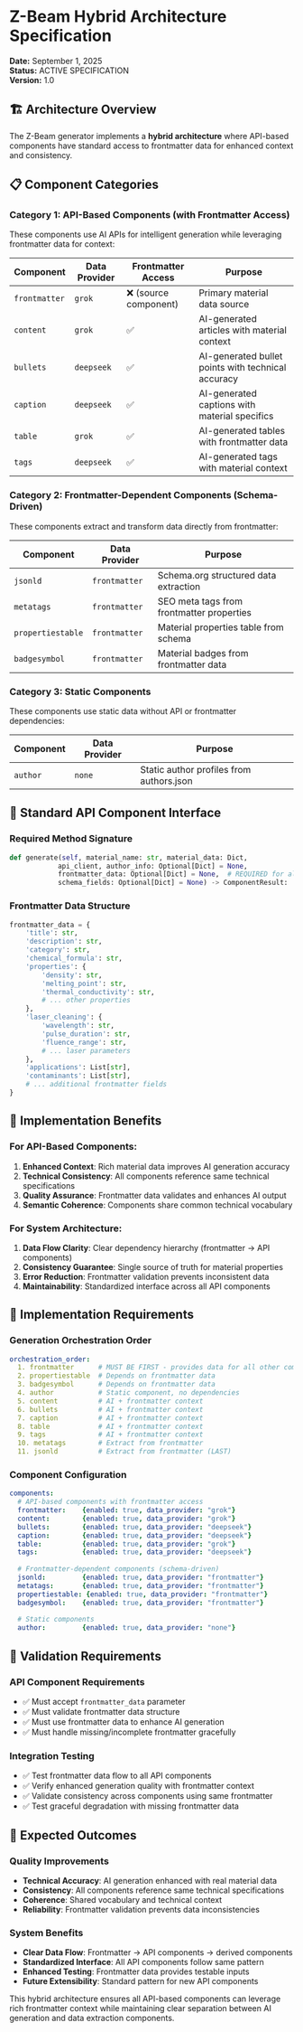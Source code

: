 # Z-Beam Hybrid Architecture Specification

**Date:** September 1, 2025  
**Status:** ACTIVE SPECIFICATION  
**Version:** 1.0

## 🏗️ Architecture Overview

The Z-Beam generator implements a **hybrid architecture** where API-based components have standard access to frontmatter data for enhanced context and consistency.

## 📋 Component Categories

### **Category 1: API-Based Components (with Frontmatter Access)**
These components use AI APIs for intelligent generation while leveraging frontmatter data for context:

| Component | Data Provider | Frontmatter Access | Purpose |
|-----------|---------------|-------------------|---------|
| `frontmatter` | `grok` | ❌ (source component) | Primary material data source |
| `content` | `grok` | ✅ | AI-generated articles with material context |
| `bullets` | `deepseek` | ✅ | AI-generated bullet points with technical accuracy |
| `caption` | `deepseek` | ✅ | AI-generated captions with material specifics |
| `table` | `grok` | ✅ | AI-generated tables with frontmatter data |
| `tags` | `deepseek` | ✅ | AI-generated tags with material context |

### **Category 2: Frontmatter-Dependent Components (Schema-Driven)**
These components extract and transform data directly from frontmatter:

| Component | Data Provider | Purpose |
|-----------|---------------|---------|
| `jsonld` | `frontmatter` | Schema.org structured data extraction |
| `metatags` | `frontmatter` | SEO meta tags from frontmatter properties |
| `propertiestable` | `frontmatter` | Material properties table from schema |
| `badgesymbol` | `frontmatter` | Material badges from frontmatter data |

### **Category 3: Static Components**
These components use static data without API or frontmatter dependencies:

| Component | Data Provider | Purpose |
|-----------|---------------|---------|
| `author` | `none` | Static author profiles from authors.json |

## 🔄 Standard API Component Interface

### **Required Method Signature**
```python
def generate(self, material_name: str, material_data: Dict,
            api_client, author_info: Optional[Dict] = None,
            frontmatter_data: Optional[Dict] = None,  # REQUIRED for all API components
            schema_fields: Optional[Dict] = None) -> ComponentResult:
```

### **Frontmatter Data Structure**
```python
frontmatter_data = {
    'title': str,
    'description': str,
    'category': str,
    'chemical_formula': str,
    'properties': {
        'density': str,
        'melting_point': str,
        'thermal_conductivity': str,
        # ... other properties
    },
    'laser_cleaning': {
        'wavelength': str,
        'pulse_duration': str,
        'fluence_range': str,
        # ... laser parameters
    },
    'applications': List[str],
    'contaminants': List[str],
    # ... additional frontmatter fields
}
```

## 🎯 Implementation Benefits

### **For API-Based Components:**
1. **Enhanced Context**: Rich material data improves AI generation accuracy
2. **Technical Consistency**: All components reference same technical specifications  
3. **Quality Assurance**: Frontmatter data validates and enhances AI output
4. **Semantic Coherence**: Components share common technical vocabulary

### **For System Architecture:**
1. **Data Flow Clarity**: Clear dependency hierarchy (frontmatter → API components)
2. **Consistency Guarantee**: Single source of truth for material properties
3. **Error Reduction**: Frontmatter validation prevents inconsistent data
4. **Maintainability**: Standardized interface across all API components

## 🔧 Implementation Requirements

### **Generation Orchestration Order**
```yaml
orchestration_order:
  1. frontmatter      # MUST BE FIRST - provides data for all other components
  2. propertiestable  # Depends on frontmatter data
  3. badgesymbol      # Depends on frontmatter data  
  4. author           # Static component, no dependencies
  5. content          # AI + frontmatter context
  6. bullets          # AI + frontmatter context
  7. caption          # AI + frontmatter context
  8. table            # AI + frontmatter context
  9. tags             # AI + frontmatter context
  10. metatags        # Extract from frontmatter
  11. jsonld          # Extract from frontmatter (LAST)
```

### **Component Configuration**
```yaml
components:
  # API-based components with frontmatter access
  frontmatter:    {enabled: true, data_provider: "grok"}
  content:        {enabled: true, data_provider: "grok"}
  bullets:        {enabled: true, data_provider: "deepseek"}
  caption:        {enabled: true, data_provider: "deepseek"}
  table:          {enabled: true, data_provider: "grok"}
  tags:           {enabled: true, data_provider: "deepseek"}
  
  # Frontmatter-dependent components (schema-driven)
  jsonld:         {enabled: true, data_provider: "frontmatter"}
  metatags:       {enabled: true, data_provider: "frontmatter"}
  propertiestable: {enabled: true, data_provider: "frontmatter"}
  badgesymbol:    {enabled: true, data_provider: "frontmatter"}
  
  # Static components
  author:         {enabled: true, data_provider: "none"}
```

## 🧪 Validation Requirements

### **API Component Requirements**
- ✅ Must accept `frontmatter_data` parameter
- ✅ Must validate frontmatter data structure
- ✅ Must use frontmatter data to enhance AI generation
- ✅ Must handle missing/incomplete frontmatter gracefully

### **Integration Testing**
- ✅ Test frontmatter data flow to all API components
- ✅ Verify enhanced generation quality with frontmatter context
- ✅ Validate consistency across components using same frontmatter
- ✅ Test graceful degradation with missing frontmatter data

## 🎉 Expected Outcomes

### **Quality Improvements**
- **Technical Accuracy**: AI generation enhanced with real material data
- **Consistency**: All components reference same technical specifications
- **Coherence**: Shared vocabulary and technical context
- **Reliability**: Frontmatter validation prevents data inconsistencies

### **System Benefits**
- **Clear Data Flow**: Frontmatter → API components → derived components
- **Standardized Interface**: All API components follow same pattern
- **Enhanced Testing**: Frontmatter data provides testable inputs
- **Future Extensibility**: Standard pattern for new API components

This hybrid architecture ensures all API-based components can leverage rich frontmatter context while maintaining clear separation between AI generation and data extraction components.
